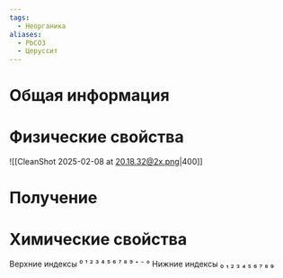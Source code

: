 ```yaml
---
tags:
  - Неорганика
aliases:
  - PbCO3
  - Церуссит
---
```

# Общая информация
# Физические свойства
![[CleanShot 2025-02-08 at 20.18.32@2x.png|400]]
# Получение
# Химические свойства

Верхние индексы ⁰ ¹ ² ³ ⁴ ⁵ ⁶ ⁷ ⁸ ⁹ ⁺ ⁻ °
Нижние индексы ₀ ₁ ₂ ₃ ₄ ₅ ₆ ₇ ₈ ₉ 
